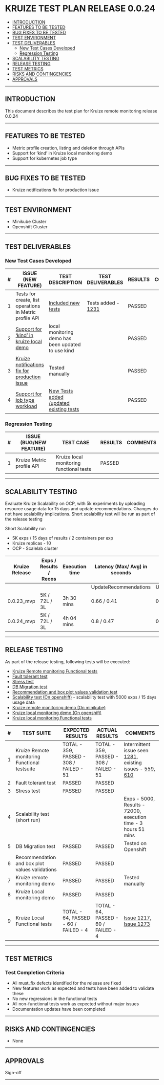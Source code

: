 # KRUIZE TEST PLAN RELEASE 0.0.24

- [INTRODUCTION](#introduction)
- [FEATURES TO BE TESTED](#features-to-be-tested)
- [BUG FIXES TO BE TESTED](#bug-fixes-to-be-tested)
- [TEST ENVIRONMENT](#test-environment)
- [TEST DELIVERABLES](#test-deliverables)
   - [New Test Cases Developed](#new-test-cases-developed)
   - [Regression Testing](#regresion-testing)
- [SCALABILITY TESTING](#scalability-testing)
- [RELEASE TESTING](#release-testing)
- [TEST METRICS](#test-metrics)
- [RISKS AND CONTINGENCIES](#risks-and-contingencies)
- [APPROVALS](#approvals)

-----

## INTRODUCTION

This document describes the test plan for Kruize remote monitoring release 0.0.24

----

## FEATURES TO BE TESTED

* Metric profile creation, listing and deletion through APIs 
* Support for ‘kind’ in Kruize local monitoring demo
* Support for kubernetes job type

------

## BUG FIXES TO BE TESTED

* Kruize notifications fix for production issue

---

## TEST ENVIRONMENT

* Minikube Cluster
* Openshift Cluster 

---

## TEST DELIVERABLES

### New Test Cases Developed

| # | ISSUE (NEW FEATURE)                                                                           | TEST DESCRIPTION                                                                                                                    | TEST DELIVERABLES                                                  | RESULTS | COMMENTS |
|---|-----------------------------------------------------------------------------------------------|-------------------------------------------------------------------------------------------------------------------------------------|--------------------------------------------------------------------|---------| --- |
| 1 | Tests for create, list operations in Metric profile API                                       | [Included new tests](https://github.com/kruize/autotune/blob/master/tests/scripts/local_monitoring_tests/Local_monitoring_tests.md) | Tests added - [1231](https://github.com/kruize/autotune/pull/1231) | PASSED  | |
| 2 | [Support for ‘kind’ in kruize local demo](https://github.com/kruize/kruize-demos/pull/81)     | local monitoring demo has been updated to use kind                                                                                  |                                                                    | PASSED | |
| 3 | [Kruize notifications fix for production issue](https://github.com/kruize/autotune/pull/1276) | Tested manually                                                                                                                     |                                                                    | PASSED | |
| 4 | [Support for job type workload](https://github.com/kruize/autotune/pull/1223)                 | [New Tests added /updated existing tests](https://github.com/kruize/autotune/pull/1223)                                             |                                                                    | PASSED | |



### Regression Testing

| #   | ISSUE (BUG/NEW FEATURE)                                                                                   | TEST CASE                                | RESULTS | COMMENTS |
| --- |-----------------------------------------------------------------------------------------------------------|------------------------------------------|---------| --- |
| 1   | Kruize Metric profile API                                                                                 | Kruize local monitoring functional tests | PASSED | | 

---

## SCALABILITY TESTING

Evaluate Kruize Scalability on OCP, with 5k experiments by uploading resource usage data for 15 days and update recommendations.
Changes do not have scalability implications. Short scalability test will be run as part of the release testing

Short Scalability run
- 5K exps / 15 days of results / 2 containers per exp
- Kruize replicas - 10
- OCP - Scalelab cluster

Kruize Release | Exps / Results / Recos | Execution time | Latency (Max/ Avg) in seconds |               |                      | Postgres DB size(MB) | Kruize Max CPU | Kruize Max Memory (GB)
-- |------------------------|----------------|-------------------------------|---------------|----------------------|----------------------|----------------| --
  |   |     |                | UpdateRecommendations         | UpdateResults | LoadResultsByExpName |                      |                |  
0.0.23_mvp | 5K / 72L / 3L | 3h 30 mins     | 0.66 / 0.41                   | 0.14 / 0.12   | 0.22 / 0.18          | 21767                | 6.96           | 36.35
0.0.24_mvp | 5K / 72L / 3L | 4h 04 mins     | 0.8 / 0.47                    | 0.13 / 0.12   | 0.53 / 0.36          | 21752                | 4.63           | 34.72

----
## RELEASE TESTING

As part of the release testing, following tests will be executed:
- [Kruize Remote monitoring Functional tests](/tests/scripts/remote_monitoring_tests/Remote_monitoring_tests.md)
- [Fault tolerant test](/tests/scripts/remote_monitoring_tests/fault_tolerant_tests.md)
- [Stress test](/tests/scripts/remote_monitoring_tests/README.md)
- [DB Migration test](/tests/scripts/remote_monitoring_tests/db_migration_test.md)
- [Recommendation and box plot values validation test](https://github.com/kruize/kruize-demos/blob/main/monitoring/remote_monitoring_demo/recommendations_infra_demo/README.md)
- [Scalability test (On openshift)](/tests/scripts/remote_monitoring_tests/scalability_test.md) - scalability test with 5000 exps / 15 days usage data
- [Kruize remote monitoring demo (On minikube)](https://github.com/kruize/kruize-demos/blob/main/monitoring/remote_monitoring_demo/README.md)
- [Kruize local monitoring demo (On openshift)](https://github.com/kruize/kruize-demos/blob/main/monitoring/local_monitoring_demo)
- [Kruize local monitoring Functional tests](/tests/scripts/local_monitoring_tests/Local_monitoring_tests.md)


| #   | TEST SUITE | EXPECTED RESULTS                        | ACTUAL RESULTS                          | COMMENTS                                                                                                                                                                                                     |
| --- | ---------- |-----------------------------------------|-----------------------------------------|--------------------------------------------------------------------------------------------------------------------------------------------------------------------------------------------------------------| 
| 1   |  Kruize Remote monitoring Functional testsuite | TOTAL - 359, PASSED - 308 / FAILED - 51 | TOTAL - 359, PASSED - 308 / FAILED - 51 | Intermittent issue seen [1281](https://github.com/kruize/autotune/issues/1281), existing issues - [559](https://github.com/kruize/autotune/issues/559), [610](https://github.com/kruize/autotune/issues/610) |
| 2   |  Fault tolerant test | PASSED                                  | PASSED                                  |                                                                                                                                                                                                              |
| 3   |  Stress test | PASSED                                  | PASSED                                  |                                                                                                                                                                                                              |
| 4   |  Scalability test (short run)|                                         |                                         | Exps - 5000, Results - 72000, execution time - 3 hours 51 mins                                                                                                                                               |
| 5   |  DB Migration test | PASSED                                  | PASSED                                  | Tested on Openshift                                                                                                                                                                                          |
| 6   |  Recommendation and box plot values validations | PASSED                                  | PASSED                                  |                                                                                                                                                                                                              |
| 7   |  Kruize remote monitoring demo | PASSED                                  | PASSED                                  | Tested manually                                                                                                                                                                                              |
| 8   |  Kruize Local monitoring demo | PASSED                                  | PASSED                                  |                                                                                                                                                                                                              |
| 9   |  Kruize Local Functional tests | TOTAL - 64, PASSED - 60 / FAILED - 4    | TOTAL - 64, PASSED - 60 / FAILED - 4    | [Issue 1217](https://github.com/kruize/autotune/issues/1217), [Issue 1273](https://github.com/kruize/autotune/issues/1273)                                                                                   |

---

## TEST METRICS

### Test Completion Criteria

* All must_fix defects identified for the release are fixed
* New features work as expected and tests have been added to validate these
* No new regressions in the functional tests
* All non-functional tests work as expected without major issues
* Documentation updates have been completed

----

## RISKS AND CONTINGENCIES

* None

----
## APPROVALS

Sign-off

----


